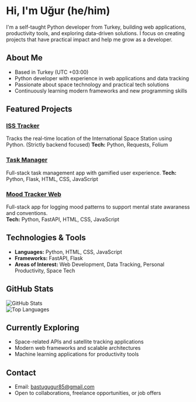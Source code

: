 # Hi, I'm Uğur (he/him)  

I'm a self-taught Python developer from Turkey, building web applications, productivity tools, and exploring data-driven solutions. I focus on creating projects that have practical impact and help me grow as a developer.  

## About Me

- Based in Turkey (UTC +03:00)  
- Python developer with experience in web applications and data tracking  
- Passionate about space technology and practical tech solutions  
- Continuously learning modern frameworks and new programming skills  

## Featured Projects

### [ISS Tracker](https://github.com/Allkindoflower/isstracker)  
Tracks the real-time location of the International Space Station using Python. (Strictly backend focused) 
**Tech:** Python, Requests, Folium  

### [Task Manager](https://github.com/Allkindoflower/task-manager)  
Full-stack task management app with gamified user experience.
**Tech:** Python, Flask, HTML, CSS, JavaScript  

### [Mood Tracker Web](https://github.com/Allkindoflower/mood-tracker-web)  
Full-stack app for logging mood patterns to support mental state awaraness and conventions.  
**Tech:** Python, FastAPI, HTML, CSS, JavaScript  

## Technologies & Tools

- **Languages:** Python, HTML, CSS, JavaScript  
- **Frameworks:** FastAPI, Flask 
- **Areas of Interest:** Web Development, Data Tracking, Personal Productivity, Space Tech  

## GitHub Stats

![GitHub Stats](https://github-readme-stats.vercel.app/api?username=Allkindoflower&show_icons=true&theme=radical)  
![Top Languages](https://github-readme-stats.vercel.app/api/top-langs/?username=Allkindoflower&layout=compact&theme=radical)  

## Currently Exploring

- Space-related APIs and satellite tracking applications  
- Modern web frameworks and scalable architectures  
- Machine learning applications for productivity tools  

## Contact

- Email: bastugugur85@gmail.com  
- Open to collaborations, freelance opportunities, or job offers  

